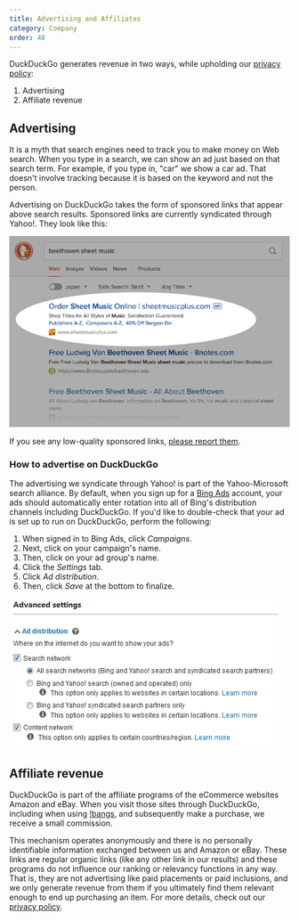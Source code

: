 ```yaml
---
title: Advertising and Affiliates
category: Company
order: 48
---
```

<p>DuckDuckGo generates revenue in two ways, while upholding our <a href="https://duckduckgo.com/privacy">privacy policy</a>:</p>
    <ol><li>Advertising</li>
        <li>Affiliate revenue</li>
    </ol><h2 id="advertising">Advertising</h2>
<p>It is a myth that search engines need to track you to make money on Web search. When you type in a search, we can show an ad just based on that search term. For example, if you type in, "car" we show a car ad. That doesn't involve tracking because it is based on the keyword and not the person.</p>

<p>Advertising on DuckDuckGo takes the form of sponsored links that appear above search results. Sponsored links are currently syndicated through Yahoo!. They look like this:</p>

<p><img alt="Screenshot showing ads in DuckDuckGo search results" src="../../images/746267fd284b4953b0209e9d0d6a8fd0.png"></p>

<p>If you see any low-quality sponsored links, <a href="https://duckduckgo.com/feedback">please report them</a>.</p>

<h3 id="howto">How to advertise on DuckDuckGo</h3>
<p>The advertising we syndicate through Yahoo! is part of the Yahoo-Microsoft search alliance. By default, when you sign up for a <a href="http://advertise.bingads.microsoft.com/en-us/home">Bing Ads</a> account, your ads should automatically enter rotation into all of Bing's distribution channels including DuckDuckGo. If you'd like to double-check that your ad is set up to run on DuckDuckGo, perform the following:</p>
<ol><li>When signed in to Bing Ads, click <em>Campaigns</em>.</li>
	<li>Next, click on your campaign's name.</li>
	<li>Then, click on your ad group's name.</li>
	<li>Click the <em>Settings</em> tab.</li>
	<li>Click <em>Ad distribution</em>.</li>
	<li>Then, click <em>Save</em> at the bottom to finalize.</li>
</ol><p><img alt="Screenshot showing the Bing ad network settings" src="../../images/72449caa010b8cc400157ef19833593f.png"></p>

<h2 id="affiliates">Affiliate revenue</h2>

<p>DuckDuckGo is part of the affiliate programs of the eCommerce websites Amazon and eBay. When you visit those sites through DuckDuckGo, including when using <a href="https://duckduckgo.com/bang">!bangs</a>, and subsequently make a purchase, we receive a small commission.</p>
<p>
This mechanism operates anonymously and there is no personally identifiable information exchanged between us and Amazon or eBay. These links are regular organic links (like any other link in our results) and these programs do not influence our ranking or relevancy functions in any way. That is, they are not advertising like paid placements or paid inclusions, and we only generate revenue from them if you ultimately find them relevant enough to end up purchasing an item. For more details, check out our <a href="https://duckduckgo.com/privacy#s4">privacy policy</a>.</p>